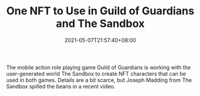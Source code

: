 ﻿---
title: "One NFT to Use in Guild of Guardians and The Sandbox"
date: 2021-05-07T21:57:40+08:00
lastmod: 2021-05-07T16:45:40+08:00
draft: false
authors: ["Dora"]
description: "The mobile action role playing game Guild of Guardians is working with the user-generated world The Sandbox to create NFT characters that can be used in both games. Details are a bit scarce, but Joseph Madding from The Sandbox spilled the beans in a recent video."
featuredImage: "one-nft-to-use-in-guild-of-guardians-and-the-sandbox.png"
tags: ["Virtual World","Play to Earn"]
categories: ["news"]
news: ["Virtual World"]
weight: 
lightgallery: true
pinned: false
recommend: false
recommend1: false
---

The mobile action role playing game Guild of Guardians is working with the user-generated world The Sandbox to create NFT characters that can be used in both games. Details are a bit scarce, but Joseph Madding from The Sandbox spilled the beans in a recent video.

<!--more-->

